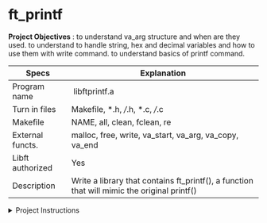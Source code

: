 # ft_printf 

**Project Objectives** : to understand va_arg structure and when are they used. to understand to handle string, hex and decimal variables and how to use them with write command. to understand basics of printf command. 

| Specs  | Explanation |
| ------------- | ------------- |
| Program name | libftprintf.a |
| Turn in files | Makefile, *.h, */*.h, *.c, */*.c |
| Makefile | NAME, all, clean, fclean, re |
| External functs. | malloc, free, write, va_start, va_arg, va_copy, va_end |
| Libft authorized | Yes |
| Description | Write a library that contains ft_printf(), a function that will mimic the original printf() |

<details>
  <summary>Project Instructions</summary>
  
  You have to recode the printf() function from libc.

  The prototype of ft_printf() is:

  ```
  int  ft_printf(const char *, ...);
  ```

  Here are the requirements:
  - Don't implement the buffer management of the original printf().
  - Your function has to handle the following conversions: cspdiuxX%
  - Your function will be compared against the original printf().
  - You must use the command ar to create your library. <br/> Using the libtool command is forbidden.
  - Your libftprintf.a has to be created at the root of your repository.

</details>
